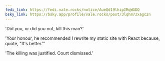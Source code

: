 ```yaml
---
fedi_link: https://fedi.vale.rocks/notice/AueQd19lhipIMqWGDQ
bsky_link: https://bsky.app/profile/vale.rocks/post/3lqhm73xagc2n
---
```


'Did you, or did you not, kill this man?'

'Your honour, he recommended I rewrite my static site with React because, quote, "It's better."'

'The killing was justified. Court dismissed.'
